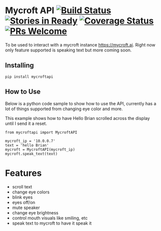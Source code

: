 # Mycroft API [![Build Status](https://travis-ci.org/Geeked-Out-Solutions/mycroftapi.svg?branch=master)](https://travis-ci.org/Geeked-Out-Solutions/mycroftapi) [![Stories in Ready](https://badge.waffle.io/Geeked-Out-Solutions/mycroftapi.svg?label=ready&title=Ready)](http://waffle.io/Geeked-Out-Solutions/mycroftapi) [![Coverage Status](https://coveralls.io/repos/github/Geeked-Out-Solutions/mycroftapi/badge.svg?branch=master)](https://coveralls.io/github/Geeked-Out-Solutions/mycroftapi?branch=master) [![PRs Welcome](https://img.shields.io/badge/PRs-welcome-brightgreen.svg?style=flat-square)](http://makeapullrequest.com)

To be used to interact with a mycroft instance https://mycroft.ai.  Right now only feature supported is speaking text but more coming soon.

## Installing
`pip install mycroftapi`

## How to Use
Below is a python code sample to show how to use the API, currently has a lot of things supported from changing eye color and more.


This example shows how to have Hello Brian scrolled across the display until I send it a reset.
```
from mycroftapi import MycroftAPI

mycroft_ip = '10.0.0.7'
text = 'hello Brian'
mycroft = MycroftAPI(mycroft_ip)
mycroft.speak_text(text)
```

# Features
- scroll text
- change eye colors
- blink eyes
- eyes off/on
- mute speaker
- change eye brightness
- control mouth visuals like smiling, etc
- speak text to mycroft to have it speak it
